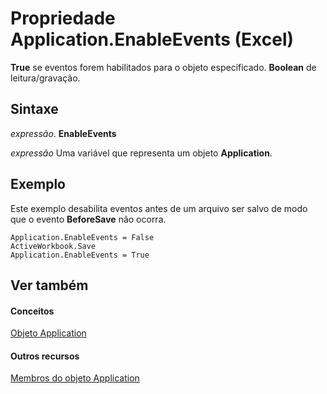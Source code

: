 
# Propriedade Application.EnableEvents (Excel)

 **True** se eventos forem habilitados para o objeto especificado. **Boolean** de leitura/gravação.


## Sintaxe

 _expressão_. **EnableEvents**

 _expressão_ Uma variável que representa um objeto **Application**.


## Exemplo

Este exemplo desabilita eventos antes de um arquivo ser salvo de modo que o evento  **BeforeSave** não ocorra.


```
Application.EnableEvents = False 
ActiveWorkbook.Save 
Application.EnableEvents = True
```


## Ver também


#### Conceitos


[Objeto Application](19b73597-5cf9-4f56-8227-b5211f657f6f.md)
#### Outros recursos


[Membros do objeto Application](4cb9ca42-8d07-cc9c-2d80-4eb9a5921e1e.md)